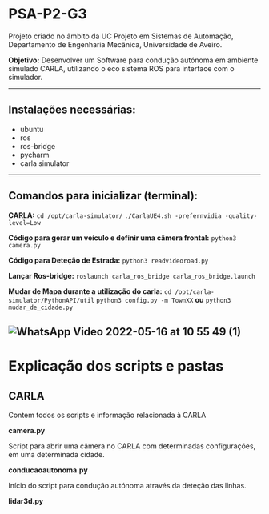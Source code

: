# PSA-P2-G3

Projeto criado no âmbito da UC Projeto em Sistemas de Automação, Departamento de Engenharia Mecânica, Universidade de Aveiro.

**Objetivo:** Desenvolver um Software para condução autónoma em ambiente simulado CARLA,
utilizando o eco sistema ROS para interface com o simulador.

---
## Instalações necessárias:
* ubuntu
* ros
* ros-bridge
* pycharm
* carla simulator
---
## Comandos para inicializar (terminal):

**CARLA:** 
```cd /opt/carla-simulator/```
```./CarlaUE4.sh -prefernvidia -quality-level=Low```

**Código para gerar um veículo e definir uma câmera frontal:**
```python3 camera.py```

**Código para Deteção de Estrada:**
```python3 readvideoroad.py```

**Lançar Ros-bridge:**
```roslaunch carla_ros_bridge carla_ros_bridge.launch```

**Mudar de Mapa durante a utilização do carla:**
```cd /opt/carla-simulator/PythonAPI/util```
```python3 config.py -m TownXX```
**ou**
```python3 mudar_de_cidade.py```

![WhatsApp Video 2022-05-16 at 10 55 49 (1)](https://user-images.githubusercontent.com/101104928/168574549-b0bbb146-e772-4d52-a4b5-adaa12701e73.gif)
---


# Explicação dos scripts e pastas
 
## CARLA
Contem todos os scripts e informação relacionada à CARLA 


**camera.py**

Script para abrir uma câmera no CARLA com determinadas configurações, em uma determinada cidade.

**conducaoautonoma.py**

Início do script para condução autónoma através da deteção das linhas.

**lidar3d.py**



